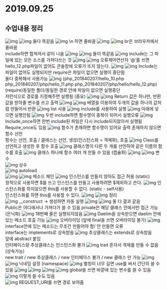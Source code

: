 # 2019.09.25
## 수업내용 정리

![img](./images5/1.png)
![img](./images5/2.png)
둘다 똑같음
![img](./images5/3.png)
\n 하면 줄바꿈
![img](./images5/4.png)
![img](./images5/5.png)
br은 브라우저에서 줄바꿈<br>
include하면 합쳐져서 같이 나옴
![img](./images5/6.png)
![img](./images5/7.png)
둘이 똑같음 
![img](./images5/8.png)
include는 그 파일에 있는 모든 소스를 가져다쓰는 것
![img](./images5/9.png)
![img](./images5/10.png)
오류제어연산자 ‘@’를 쓰면 hello_12.php파일이 없어도 콘솔창에 오류가 뜨지 않는다.
![img](./images5/11.png)
![img](./images5/12.png)
Include는 파일이 없어도 실행되지만 require은 파일이 없으면 실행이 중단됨<br>
둘다 중복해서 사용가능
![img](./images5/13.png)
(php_201840207/hello_10.php  php_201840207/php/hello_11.php  php_201840207/php/hello/hello_12.php)<br>
(require)동일한 폴더/동일한 경로 안에 파일이 없으면 실행중단<br>
저런식으로 경로를 지정해주면 실행됨 (중요)
![img](./images5/14.png)
![img](./images5/15.png)
Return 값은 하나만, 반환값을 받아줄 변수를 쓰고 출력
![img](./images5/16.png)
![img](./images5/17.png)
배열을 이용하여 두개의 값을 하나의 값처럼 만들어서 반환
![img](./images5/18.png) list 사용
![img](./images5/19.png) include를 사용하여 실행
![img](./images5/20.png) 아래에 넣으면 실행안됨
![img](./images5/21.png)
두번 include하면 함수명이 중복이 되어서 실행오류
![img](./images5/22.png)
Include_once하면 한번 include된 파일은 다시 include되지않아서 실행됨<br>
Require_once도 있음
![img](./images5/23.png)
함수가 존재하면 함수명이 있어요 출력 존재하지 않으면 함수 선언<br>
함수는 선언, 호출 / 클래스는 선언, 생성(인스턴스화 = 객체화), 호출
![img](./images5/24.png)
Class를 선언하고 생성한 후 함수 호출
![img](./images5/25.png)
클래스명이 다른 두 개를 선언하여 같은 이름의 함수를 호출
![img](./images5/26.png)
클래스 하나에 함수 여러 개 만들 수 있음 (캡슐화)
![img](./images5/27.png)
![img](./images5/28.png) 변수<br>
![img](./images5/29.png) 상수<br>
![img](./images5/30.png) autoload<br>
![img](./images5/31.png)
![img](./images5/32.png)
메소드 체인
![img](./images5/33.png)
인스턴스를 만들지 않아도 접근 허용 (static)<br>
정적으로 사용하면 $를 쓰고 인스턴스를 만들고 사용하려면 $제외하고 쓴다.
![img](./images5/34.png)
인스턴스화를 하지않으면 this를 사용할 수 없다. (static - self사용)<br>
인스턴스화를 하면 this를 사용할 수 있다.
![img](./images5/35.png)
![img](./images5/36.png) 정리<br>
![img](./images5/37.png)
__construct -> 생성하면 자동 실행
![img](./images5/38.png)
![img](./images5/39.png)
둘 다 결과 같음<br>
Public은 어디에서나 가져다가 쓸 수 있음 private은 해당 클래스 안에서만 접근 가능(은닉화)
![img](./images5/40.png) 18번째 줄은 실행되지않음
![img](./images5/41.png)
Daelim을 상속받으면 daelim 안에 있는 메소드 호출 가능
![img](./images5/42.png)
오버라이딩 (앞에 final을 쓰면 오버라이딩 불가)
![img](./images5/43.png)
interface안에 있는 메소드는 무조건 만들어야 함/ 안 만들면 오류<br>
interface는 implements로 상속받음
![img](./images5/44.png)
추상클래스는 extends로 상속받음<br>
앞에 abstract 붙임<br>
인터페이스랑 추상클래스는 인스턴스화 불가
![img](./images5/45.png) trait 혼자서 객체를 만들 수 없음(상속가능)<br>
new trait / new 추상클래스 / new 인터페이스 불가 / new 클래스 만 가능
![img](./images5/46.png)
![img](./images5/47.png)
닉네임 설정 (namespace)
![img](./images5/48.png) 별칭이 너무 길면 use를 써서 간단히 쓸 수 있음
![img](./images5/49.png)
![img](./images5/50.png)
![img](./images5/51.png)
![img](./images5/52.png) global을 쓰면 바깥에 있는 변수를 쓸 수 있음<br>
![img](./images5/53.png) 이렇게 쓸 수도 있음 <br>
![img](./images5/54.png)
REQUEST_URI를 쓰면 경로 보여줌